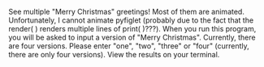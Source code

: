 See multiple "Merry Christmas" greetings!
Most of them are animated. Unfortunately, I cannot animate pyfiglet (probably due to the fact that the render( ) renders multiple lines of print( )???).
When you run this program, you will be asked to input a version of "Merry Christmas". Currently, there are four versions.
Please enter "one", "two", "three" or "four" (currently, there are only four versions). 
View the results on your terminal.
